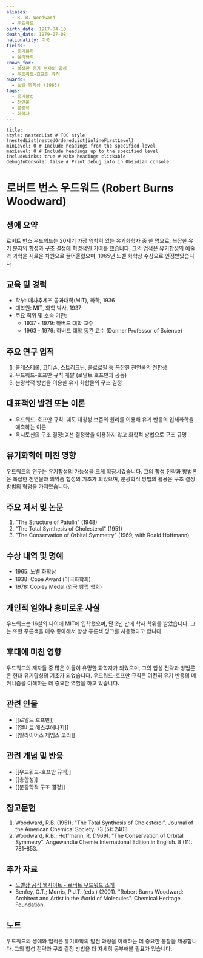```yaml
---
aliases:
  - R. B. Woodward
  - 우드워드
birth_date: 1917-04-10
death_date: 1979-07-08
nationality: 미국
fields:
  - 유기화학
  - 물리화학
known_for:
  - 복잡한 유기 분자의 합성
  - 우드워드-호프만 규칙
awards:
  - 노벨 화학상 (1965)
tags:
  - 유기합성
  - 천연물
  - 분광학
  - 화학자
---
```


```table-of-contents
title: 
style: nestedList # TOC style (nestedList|nestedOrderedList|inlineFirstLevel)
minLevel: 0 # Include headings from the specified level
maxLevel: 0 # Include headings up to the specified level
includeLinks: true # Make headings clickable
debugInConsole: false # Print debug info in Obsidian console
```
# 로버트 번스 우드워드 (Robert Burns Woodward)


## 생애 요약
로버트 번스 우드워드는 20세기 가장 영향력 있는 유기화학자 중 한 명으로, 복잡한 유기 분자의 합성과 구조 결정에 혁명적인 기여를 했습니다. 그의 업적은 유기합성의 예술과 과학을 새로운 차원으로 끌어올렸으며, 1965년 노벨 화학상 수상으로 인정받았습니다.

## 교육 및 경력
- 학부: 매사추세츠 공과대학(MIT), 화학, 1936
- 대학원: MIT, 화학 박사, 1937
- 주요 직위 및 소속 기관:
  - 1937 - 1979: 하버드 대학 교수
  - 1963 - 1979: 하버드 대학 동킨 교수 (Donner Professor of Science)

## 주요 연구 업적
1. 콜레스테롤, 코티손, 스트리크닌, 클로로필 등 복잡한 천연물의 전합성
2. 우드워드-호프만 규칙 개발 (로알트 호프만과 공동)
3. 분광학적 방법을 이용한 유기 화합물의 구조 결정

## 대표적인 발견 또는 이론
- 우드워드-호프만 규칙: 궤도 대칭성 보존의 원리를 이용해 유기 반응의 입체화학을 예측하는 이론
- 옥시토신의 구조 결정: X선 결정학을 이용하지 않고 화학적 방법으로 구조 규명

## 유기화학에 미친 영향
우드워드의 연구는 유기합성의 가능성을 크게 확장시켰습니다. 그의 합성 전략과 방법론은 복잡한 천연물과 의약품 합성의 기초가 되었으며, 분광학적 방법의 활용은 구조 결정 방법의 혁명을 가져왔습니다.

## 주요 저서 및 논문
1. "The Structure of Patulin" (1948)
2. "The Total Synthesis of Cholesterol" (1951)
3. "The Conservation of Orbital Symmetry" (1969, with Roald Hoffmann)

## 수상 내역 및 명예
- 1965: 노벨 화학상
- 1938: Cope Award (미국화학회)
- 1978: Copley Medal (영국 왕립 학회)

## 개인적 일화나 흥미로운 사실
우드워드는 16살의 나이에 MIT에 입학했으며, 단 2년 만에 학사 학위를 받았습니다. 그는 또한 푸른색을 매우 좋아해서 항상 푸른색 잉크를 사용했다고 합니다.

## 후대에 미친 영향
우드워드의 제자들 중 많은 이들이 유명한 화학자가 되었으며, 그의 합성 전략과 방법론은 현대 유기합성의 기초가 되었습니다. 우드워드-호프만 규칙은 여전히 유기 반응의 메커니즘을 이해하는 데 중요한 역할을 하고 있습니다.

## 관련 인물
- [[로알트 호프만]]
- [[앨버트 에스쿠에나지]]
- [[일라이어스 제임스 코리]]

## 관련 개념 및 반응
- [[우드워드-호프만 규칙]]
- [[총합성]]
- [[분광학적 구조 결정]]

## 참고문헌
1. Woodward, R.B. (1951). "The Total Synthesis of Cholesterol". Journal of the American Chemical Society. 73 (5): 2403.
2. Woodward, R.B.; Hoffmann, R. (1969). "The Conservation of Orbital Symmetry". Angewandte Chemie International Edition in English. 8 (11): 781–853.

## 추가 자료
- [노벨상 공식 웹사이트 - 로버트 우드워드 소개](https://www.nobelprize.org/prizes/chemistry/1965/woodward/biographical/)
- Benfey, O.T.; Morris, P.J.T. (eds.) (2001). "Robert Burns Woodward: Architect and Artist in the World of Molecules". Chemical Heritage Foundation.

## 노트
우드워드의 생애와 업적은 유기화학의 발전 과정을 이해하는 데 중요한 통찰을 제공합니다. 그의 합성 전략과 구조 결정 방법을 더 자세히 공부해볼 필요가 있습니다.